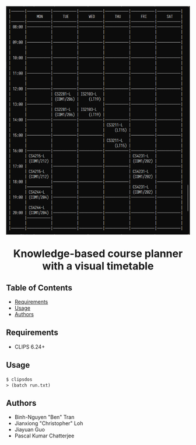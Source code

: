 <h1 align="center">
  <img src="./img/logo.png" alt="Logo">

  <p align="center">Knowledge-based course planner with a visual timetable</p>
</h1>

## Table of Contents

- [Requirements](#requirements)
- [Usage](#usage)
- [Authors](#authors)

## Requirements

- CLIPS 6.24+

## Usage

```shell
$ clipsdos
> (batch run.txt)
```

## Authors

- Binh-Nguyen "Ben" Tran
- Jianxiong "Christopher" Loh
- Jiayuan Guo
- Pascal Kumar Chatterjee
